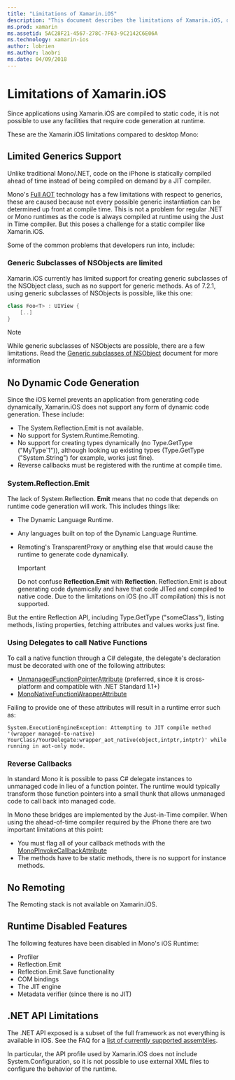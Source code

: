 ```yaml
---
title: "Limitations of Xamarin.iOS"
description: "This document describes the limitations of Xamarin.iOS, discussing generics, generic subclasses of NSObjects, P/Invokes in generic objects, and more."
ms.prod: xamarin
ms.assetid: 5AC28F21-4567-278C-7F63-9C2142C6E06A
ms.technology: xamarin-ios
author: lobrien
ms.author: laobri
ms.date: 04/09/2018
---
```


# Limitations of Xamarin.iOS

Since applications using Xamarin.iOS are compiled to static code,
it is not possible to use any facilities that require code generation at
runtime.

These are the Xamarin.iOS limitations compared to desktop Mono:

 <a name="Limited_Generics_Support" />


## Limited Generics Support

Unlike traditional Mono/.NET, code on the iPhone is statically compiled ahead
of time instead of being compiled on demand by a JIT compiler.

Mono's [Full AOT](https://www.mono-project.com/docs/advanced/aot/#full-aot) technology has a few limitations
with respect to generics, these are caused because not every
possible generic instantiation can be determined up front at
compile time. This is not a problem for regular .NET or Mono
runtimes as the code is always compiled at runtime using the
Just in Time compiler. But this poses a challenge for a static
compiler like Xamarin.iOS.

Some of the common problems that developers run into, include:

 <a name="Generic_Subclasses_of_NSObjects_are_limited" />


### Generic Subclasses of NSObjects are limited

Xamarin.iOS currently has limited support for creating generic subclasses of the
NSObject class, such as no support for generic methods. As of 7.2.1, using generic subclasses of NSObjects is possible, like this one:

```csharp
class Foo<T> : UIView {
    [..]
}
```

> [!NOTE]
> While generic subclasses of NSObjects are possible, there are a few limitations. Read the [Generic subclasses of NSObject](~/ios/internals/api-design/nsobject-generics.md) document for more information


 <a name="No_Dynamic_Code_Generation" />


## No Dynamic Code Generation

Since the iOS kernel prevents an application from generating code
dynamically, Xamarin.iOS does not support any form of dynamic code
generation. These include:

- The System.Reflection.Emit is not available.
- No support for System.Runtime.Remoting.
- No support for creating types dynamically (no Type.GetType ("MyType`1")), although looking up existing types (Type.GetType ("System.String") for example, works just fine).
- Reverse callbacks must be registered with the runtime at compile time.



 <a name="System.Reflection.Emit" />


### System.Reflection.Emit

The lack of System.Reflection. **Emit** means that no code that
depends on runtime code generation will work. This includes things like:

- The Dynamic Language Runtime.
- Any languages built on top of the Dynamic Language Runtime.
- Remoting's TransparentProxy or anything else that would cause the runtime to generate code dynamically.


  > [!IMPORTANT]
  > Do not confuse **Reflection.Emit** with **Reflection**. Reflection.Emit is about
  > generating code dynamically and have that code JITed and
  > compiled to native code. Due to the limitations on iOS
  > (no JIT compilation) this is not supported.

But the entire Reflection API, including Type.GetType
("someClass"), listing methods, listing properties, fetching
attributes and values works just fine.

### Using Delegates to call Native Functions

To call a native function through a C# delegate, the delegate's declaration
must be decorated with one of the following attributes:

- [UnmanagedFunctionPointerAttribute](xref:System.Runtime.InteropServices.UnmanagedFunctionPointerAttribute)
  (preferred, since it is cross-platform and compatible with .NET Standard
   1.1+)
- [MonoNativeFunctionWrapperAttribute](xref:ObjCRuntime.MonoNativeFunctionWrapperAttribute)

Failing to provide one of these attributes will result in a runtime
error such as:

```
System.ExecutionEngineException: Attempting to JIT compile method '(wrapper managed-to-native) YourClass/YourDelegate:wrapper_aot_native(object,intptr,intptr)' while running in aot-only mode.
```

 <a name="Reverse_Callbacks" />


### Reverse Callbacks

In standard Mono it is possible to pass C# delegate
instances to unmanaged code in lieu of a function pointer. The
runtime would typically transform those function pointers into
a small thunk that allows unmanaged code to call back into
managed code.

In Mono these bridges are implemented by the Just-in-Time
compiler. When using the ahead-of-time compiler required by
the iPhone there are two important limitations at this
point:

- You must flag all of your callback methods with the
  [MonoPInvokeCallbackAttribute](xref:ObjCRuntime.MonoPInvokeCallbackAttribute)
- The methods have to be static methods, there is no support for instance methods.

<a name="No_Remoting" />

## No Remoting

The Remoting stack is not available on Xamarin.iOS.


 <a name="Runtime_Disabled_Features" />


## Runtime Disabled Features

The following features have been disabled in Mono's iOS
Runtime:

- Profiler
- Reflection.Emit
- Reflection.Emit.Save functionality
- COM bindings
- The JIT engine
- Metadata verifier (since there is no JIT)


 <a name=".NET_API_Limitations" />


## .NET API Limitations

The .NET API exposed is a subset of the full framework as not everything is
available in iOS. See the FAQ for a [list of currently supported assemblies](~/cross-platform/internals/available-assemblies.md).



In particular, the API profile used by Xamarin.iOS does not
include System.Configuration, so it is not possible to use
external XML files to configure the behavior of the runtime.
